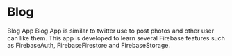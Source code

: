 # Blog
Blog App
Blog App is similar to twitter use to post photos and other user can like them. This app is developed to learn several Firebase features such as 
FirebaseAuth, FirebaseFirestore and FirebaseStorage. 
